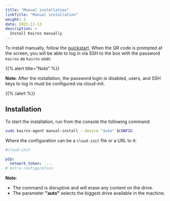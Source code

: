 ```yaml
---
title: "Manual installation"
linkTitle: "Manual installation"
weight: 1
date: 2022-11-13
description: >
  Install Kairos manually
---
```


To install manually, follow the [quickstart](/docs/getting-started). When the QR code is prompted at the screen, you will be able to log in via SSH to the box with the password `kairos` as `kairos` user.

{{% alert title="Note" %}}

**Note**: After the installation, the password login is disabled, users, and SSH keys to log in must be configured via cloud-init.

{{% /alert %}}


## Installation

To start the installation, run from the console the following command:

```bash
sudo kairos-agent manual-install --device "auto" $CONFIG
```

Where the configuration can be a `cloud-init` file or a URL to it:

```yaml
#cloud-init

p2p:
  network_token: ....
# extra configuration
```

**Note**: 
- The command is disruptive and will erase any content on the drive.
- The parameter **"auto"** selects the biggest drive available in the machine.